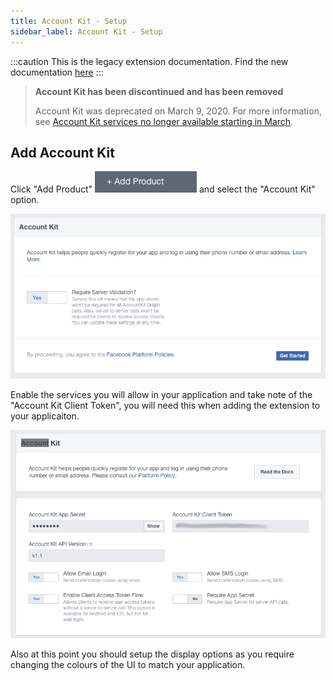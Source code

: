 ```yaml
---
title: Account Kit - Setup
sidebar_label: Account Kit - Setup
---
```



:::caution
This is the legacy extension documentation. Find the new documentation [here](../facebookapi/)
:::

>
> **Account Kit has been discontinued and has been removed**
>
> Account Kit was deprecated on March 9, 2020. For more information, see [Account Kit services no longer available starting in March](https://developers.facebook.com/blog/post/2019/09/09/account-kit-services-no-longer-available-starting-march). 
>
> 


## Add Account Kit

Click "Add Product" ![](images/fb-addproduct.png) and select the "Account Kit" option.

![](images/fb-accountkit-add-1.png)

Enable the services you will allow in your application and take note of the "Account Kit Client Token", 
you will need this when adding the extension to your applicaiton.

![](images/fb-accountkit-add-2.png)

Also at this point you should setup the display options as you require changing the colours of the UI to match your application.


